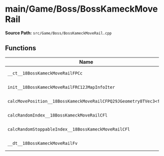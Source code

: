 # main/Game/Boss/BossKameckMoveRail

**Source Path:** `src/Game/Boss/BossKameckMoveRail.cpp`

## Functions

| Name | Address | Match % |
|------|---------|---------|
| `__ct__18BossKameckMoveRailFPCc` | `0x80039ADC` | :white_check_mark: (100.0%) |
| `init__18BossKameckMoveRailFRC12JMapInfoIter` | `0x80039B24` | :white_check_mark: (100.0%) |
| `calcMovePosition__18BossKameckMoveRailCFPQ29JGeometry8TVec3<f>l` | `0x80039BDC` | :white_check_mark: (100.0%) |
| `calcRandomIndex__18BossKameckMoveRailCFl` | `0x80039BEC` | :white_check_mark: (100.0%) |
| `calcRandomStoppableIndex__18BossKameckMoveRailCFl` | `0x80039C54` | :white_check_mark: (100.0%) |
| `__dt__18BossKameckMoveRailFv` | `0x80039D20` | :x: (95.7%) |